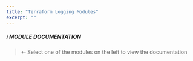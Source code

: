 ```yaml
---
title: "Terraform Logging Modules"
excerpt: ""
---
```


##### :information_source: MODULE DOCUMENTATION
> ⇠ Select one of the modules on the left to view the documentation

